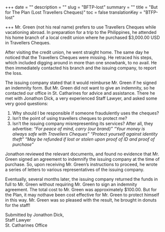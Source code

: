 +++
date = ""
description = ""
slug = "BFTP-lost"
summary = ""
title = "But for The Plan (Lost Travellers Cheques)"
toc = false
translationKey = "BTFP-lost"

+++
Mr. Green (not his real name) prefers to use Travellers Cheques while vacationing abroad. In preparation for a trip to the Philippines, he attended his home branch of a local credit union where he purchased $3,000.00 USD in Travellers Cheques.

After visiting the credit union, he went straight home. The same day he noticed that the Travellers Cheques were missing. He retraced his steps, which included digging around in more than one snowbank, to no avail. He then immediately contacted his branch and the issuing company, to report the loss.

The issuing company stated that it would reimburse Mr. Green if he signed an indemnity form. But Mr. Green did not want to give an indemnity, so he contacted our office in St. Catharines for advice and assistance. There he met with Jonathon Dick, a very experienced Staff Lawyer, and asked some very good questions:

1. Why should I be responsible if someone fraudulently uses the cheques?
2. Isn’t the point of using travellers cheques to protect me?
3. Isn’t the issuing company misrepresenting its services? After all, they advertise: 
_“For peace of mind, carry (our brand)”_ 
_“Your money is always safe with Travellers Cheques”_ 
_“Protect yourself against identity theft”_ 
_“May be refunded if lost or stolen upon proof of ID and proof of purchase”_ 

Jonathon reviewed the relevant documents, and found no evidence that Mr. Green signed an agreement to indemnify the issuing company at the time of purchase. So, upon receiving Mr. Green’s instructions to proceed, he wrote a series of letters to various representatives of the issuing company.

Eventually, several months later, the issuing company returned the funds in full to Mr. Green without requiring Mr. Green to sign an indemnity agreement. The total cost to Mr. Green was approximately $100.00. But for the Plan, it may nothave been cost effective for Mr. Green to protect himself in this way. Mr. Green was so pleased with the result, he brought in donuts for the staff!

Submitted by Jonathon Dick,  
Staff Lawyer  
St. Catharines Office